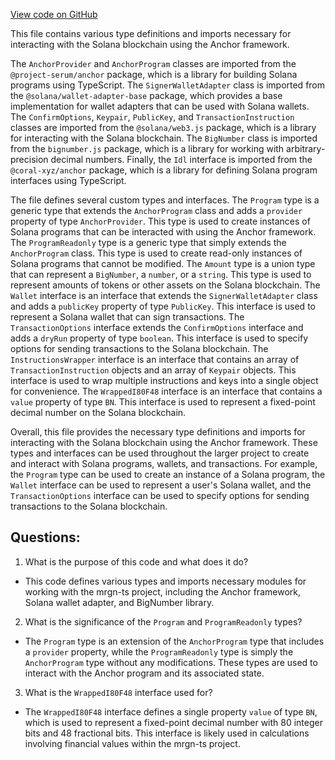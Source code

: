 [View code on GitHub](https://github.com/mrgnlabs/mrgn-ts/packages/mrgn-common/src/types.ts)

This file contains various type definitions and imports necessary for interacting with the Solana blockchain using the Anchor framework. 

The `AnchorProvider` and `AnchorProgram` classes are imported from the `@project-serum/anchor` package, which is a library for building Solana programs using TypeScript. The `SignerWalletAdapter` class is imported from the `@solana/wallet-adapter-base` package, which provides a base implementation for wallet adapters that can be used with Solana wallets. The `ConfirmOptions`, `Keypair`, `PublicKey`, and `TransactionInstruction` classes are imported from the `@solana/web3.js` package, which is a library for interacting with the Solana blockchain. The `BigNumber` class is imported from the `bignumber.js` package, which is a library for working with arbitrary-precision decimal numbers. Finally, the `Idl` interface is imported from the `@coral-xyz/anchor` package, which is a library for defining Solana program interfaces using TypeScript.

The file defines several custom types and interfaces. The `Program` type is a generic type that extends the `AnchorProgram` class and adds a `provider` property of type `AnchorProvider`. This type is used to create instances of Solana programs that can be interacted with using the Anchor framework. The `ProgramReadonly` type is a generic type that simply extends the `AnchorProgram` class. This type is used to create read-only instances of Solana programs that cannot be modified. The `Amount` type is a union type that can represent a `BigNumber`, a `number`, or a `string`. This type is used to represent amounts of tokens or other assets on the Solana blockchain. The `Wallet` interface is an interface that extends the `SignerWalletAdapter` class and adds a `publicKey` property of type `PublicKey`. This interface is used to represent a Solana wallet that can sign transactions. The `TransactionOptions` interface extends the `ConfirmOptions` interface and adds a `dryRun` property of type `boolean`. This interface is used to specify options for sending transactions to the Solana blockchain. The `InstructionsWrapper` interface is an interface that contains an array of `TransactionInstruction` objects and an array of `Keypair` objects. This interface is used to wrap multiple instructions and keys into a single object for convenience. The `WrappedI80F48` interface is an interface that contains a `value` property of type `BN`. This interface is used to represent a fixed-point decimal number on the Solana blockchain.

Overall, this file provides the necessary type definitions and imports for interacting with the Solana blockchain using the Anchor framework. These types and interfaces can be used throughout the larger project to create and interact with Solana programs, wallets, and transactions. For example, the `Program` type can be used to create an instance of a Solana program, the `Wallet` interface can be used to represent a user's Solana wallet, and the `TransactionOptions` interface can be used to specify options for sending transactions to the Solana blockchain.
## Questions: 
 1. What is the purpose of this code and what does it do?
- This code defines various types and imports necessary modules for working with the mrgn-ts project, including the Anchor framework, Solana wallet adapter, and BigNumber library.

2. What is the significance of the `Program` and `ProgramReadonly` types?
- The `Program` type is an extension of the `AnchorProgram` type that includes a `provider` property, while the `ProgramReadonly` type is simply the `AnchorProgram` type without any modifications. These types are used to interact with the Anchor program and its associated state.

3. What is the `WrappedI80F48` interface used for?
- The `WrappedI80F48` interface defines a single property `value` of type `BN`, which is used to represent a fixed-point decimal number with 80 integer bits and 48 fractional bits. This interface is likely used in calculations involving financial values within the mrgn-ts project.